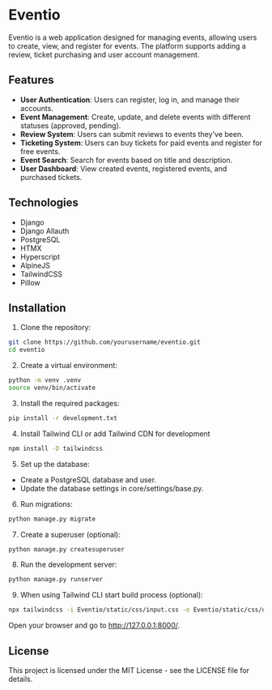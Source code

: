 # Eventio
Eventio is a web application designed for managing events, allowing users to create, view, and register for events. The platform supports adding a review, ticket purchasing and user account management.

## Features
- **User Authentication**: Users can register, log in, and manage their accounts.
- **Event Management**: Create, update, and delete events with different statuses (approved, pending).
- **Review System**: Users can submit reviews to events they've been.
- **Ticketing System**: Users can buy tickets for paid events and register for free events.
- **Event Search**: Search for events based on title and description.
- **User Dashboard**: View created events, registered events, and purchased tickets.

## Technologies
- Django
- Django Allauth
- PostgreSQL
- HTMX
- Hyperscript
- AlpineJS
- TailwindCSS
- Pillow

## Installation
1. Clone the repository:
```bash
git clone https://github.com/yourusername/eventio.git
cd eventio
```
2. Create a virtual environment:
```bash
python -m venv .venv
source venv/bin/activate
```
3. Install the required packages:
```bash
pip install -r development.txt
```
4. Install Tailwind CLI or add Tailwind CDN for development
```bash
npm install -D tailwindcss
```
5. Set up the database:
- Create a PostgreSQL database and user.
- Update the database settings in core/settings/base.py.
6. Run migrations:
```bash
python manage.py migrate
```
7. Create a superuser (optional):
```bash
python manage.py createsuperuser
```
8. Run the development server:
```bash
python manage.py runserver
```
9. When using Tailwind CLI start build process (optional):
```bash
npx tailwindcss -i Eventio/static/css/input.css -o Eventio/static/css/output.css --watch
```
Open your browser and go to http://127.0.0.1:8000/.

## License
This project is licensed under the MIT License - see the LICENSE file for details.
